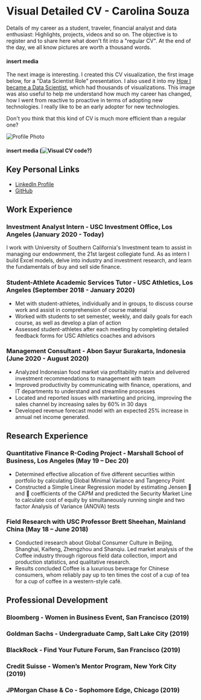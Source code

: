 # Visual Detailed CV - Carolina Souza

Details of my career as a student, traveler, financial analyst and data enthusiast: Highlights, projects, videos and so on. The objective is to register and to share here what doen't fit into a "regular CV". At the end of the day, we all know pictures are worth a thousand words. 

#### insert media

The next image is interesting. I created this CV visualization, the first image below, for a "Data Scientist Role" presentation. I also used it into my [How I became a Data Scientist](https://www.linkedin.com/pulse/how-did-i-become-data-scientist-rodrigo-souza/), which had thousands of visualizations. This image was also useful to help me understand how much my career has changed, how I went from reactive to proactive in terms of adopting new technologies. I really like to be an early adopter for new technologies.

Don't you think that this kind of CV is much more efficient than a regular one?

![Profile Photo](./CarolinaSouza.jpg)

#### insert media (![Visual CV](./images/cv2.JPG) code?)

## Key Personal Links

+ [LinkedIn Profile](https://www.linkedin.com/in/carolina-souza-usc/)
+ [GitHub](https://github.com/carolina-ns)

## Work Experience 

### Investment Analyst Intern - USC Investment Office, Los Angeles (January 2020 - Today)

I work with University of Southern California's Investment team to assist in managing our endownment, the 21st largest collegiate fund. As as intern I build Excel models, delve into industry and investment research, and learn the fundamentals of buy and sell side finance. 

### Student-Athlete Academic Services Tutor - USC Athletics, Los Angeles (September 2018 - January 2020)

+	Met with student-athletes, individually and in groups, to discuss course work and assist in comprehension of course material
+	Worked with students to set semester, weekly, and daily goals for each course, as well as develop a plan of action
+	Assessed student-athletes after each meeting by completing detailed feedback forms for USC Athletics coaches and advisors


### Management Consultant - Abon Sayur Surakarta, Indonesia (June 2020 - August 2020)

+	Analyzed Indonesian food market via profitability matrix and delivered investment recommendations to management with team
+ Improved productivity by communicating with finance, operations, and IT departments to understand and streamline processes
+ Located and reported issues with marketing and pricing, improving the sales channel by increasing sales by 60% in 30 days
+ Developed revenue forecast model with an expected 25% increase in annual net income generated.

## Research Experience

### Quantitative Finance R-Coding Project - Marshall School of Business, Los Angeles (May 19 – Dec 20)
+	Determined effective allocation of five different securities within portfolio by calculating Global Minimal Variance and Tangency Point
+	Constructed a Simple Linear Regression model by estimating Jensen  and  coefficients of the CAPM and predicted the Security Market Line to calculate cost of equity by simultaneously running single and two factor Analysis of Variance (ANOVA) tests

### Field Research with USC Professor Brett Sheehan, Mainland China (May 18 – June 2018)
+	Conducted iresearch about Global Consumer Culture in Beijing, Shanghai, Kaifeng, Zhengzhou and Shanqiu. Led market analysis of the Coffee industry through rigorous field data collection, import and production statistics, and qualitative research.  
+	Results concluded Coffee is a luxurious beverage for Chinese consumers, whom reliably pay up to ten times the cost of a cup of tea for a cup of coffee in a western-style café.


## Professional Development

### Bloomberg - Women in Business Event, San Francisco (2019)
### Goldman Sachs - Undergraduate Camp, Salt Lake City (2019)
### BlackRock - Find Your Future Forum, San Francisco (2019)
### Credit Suisse - Women’s Mentor Program, New York City (2019)
### JPMorgan Chase & Co - Sophomore Edge, Chicago (2019)
